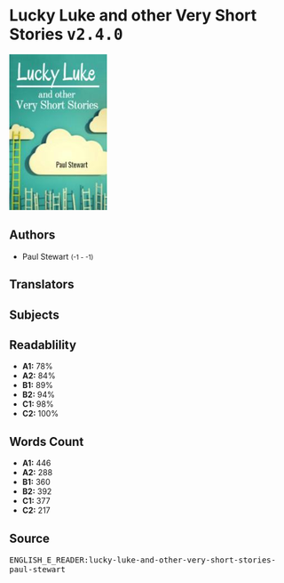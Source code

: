 # Lucky Luke and other Very Short Stories <kbd>v2.4.0</kbd>

![](./cover.medium.jpg "")

## Authors


 - Paul Stewart <small>(-1 - -1)</small>

## Translators



## Subjects



## Readablility


 - **A1:** 78%
 - **A2:** 84%
 - **B1:** 89%
 - **B2:** 94%
 - **C1:** 98%
 - **C2:** 100%

## Words Count


 - **A1:** 446
 - **A2:** 288
 - **B1:** 360
 - **B2:** 392
 - **C1:** 377
 - **C2:** 217

## Source


<kbd>ENGLISH_E_READER:lucky-luke-and-other-very-short-stories-paul-stewart</kbd>
